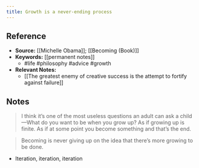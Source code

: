 ```yaml
---
title: Growth is a never-ending process
---
```

## Reference
- **Source:** [[Michelle Obama]]; [[Becoming (Book)]]
- **Keywords:** [[permanent notes]]
	- #life #philosophy #advice #growth
- **Relevant Notes:**
	- [[The greatest enemy of creative success is the attempt to fortify against failure]]
## Notes
>  I think it’s one of the most useless questions an adult can ask a child—What do you want to be when you grow up? As if growing up is finite. As if at some point you become something and that’s the end.

> Becoming is never giving up on the idea that there’s more growing to be done.
- Iteration, iteration, iteration